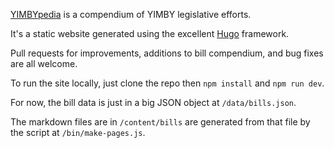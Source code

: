 [YIMBYpedia](https://yimbypedia.org) is a compendium of YIMBY legislative efforts.

It's a static website generated using the excellent [Hugo](https://gohugo.io) framework. 

Pull requests for improvements, additions to bill compendium, and bug fixes are all welcome. 

To run the site locally, just clone the repo then `npm install` and `npm run dev`.

For now, the bill data is just in a big JSON object at `/data/bills.json`.

The markdown files are in `/content/bills` are generated from that file by the script at `/bin/make-pages.js`. 